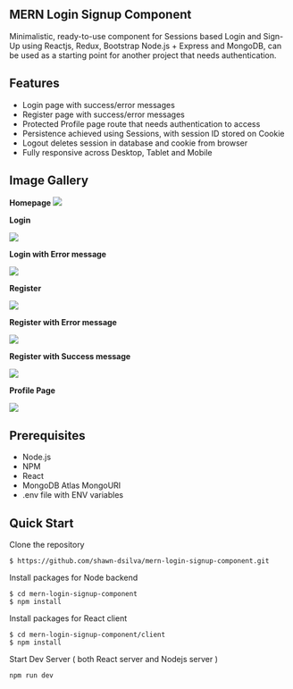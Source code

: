 ## MERN Login Signup Component

Minimalistic, ready-to-use component for Sessions based Login and Sign-Up using Reactjs, Redux, Bootstrap Node.js + Express and MongoDB, can be used as a starting point for another project that needs authentication.

## Features

- Login page with success/error messages
- Register page with success/error messages
- Protected Profile page route that needs authentication to access
- Persistence achieved using Sessions, with session ID stored on Cookie
- Logout deletes session in database and cookie from browser
- Fully responsive across Desktop, Tablet and Mobile

## Image Gallery

**Homepage**
<img src="https://i.imgur.com/mjdMhvd.png">

**Login**

<img src="https://i.imgur.com/FVRZcER.png">

**Login with Error message**

<img src="https://i.imgur.com/UQVkaZD.png">

**Register**

<img src="https://i.imgur.com/FDNERPS.png">

**Register with Error message**

<img src="https://i.imgur.com/uDj6axZ.png">

**Register with Success message**

<img src="https://i.imgur.com/82C8VQM.png">

**Profile Page**

<img src="https://i.imgur.com/JMi9yrH.png">

## Prerequisites

- Node.js
- NPM
- React
- MongoDB Atlas MongoURI
- .env file with ENV variables

## Quick Start

Clone the repository

```
$ https://github.com/shawn-dsilva/mern-login-signup-component.git
```

Install packages for Node backend

```
$ cd mern-login-signup-component
$ npm install
```

Install packages for React client

```
$ cd mern-login-signup-component/client
$ npm install
```

Start Dev Server ( both React server and Nodejs server )

```
npm run dev
```

